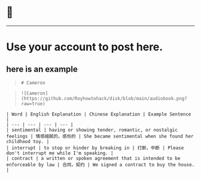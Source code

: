 # 🐲
---
# Use your account to post here. 
## here is an example
> ```# Cameron```

> ```![Cameron](https://github.com/Royhowtohack/disk/blob/main/audiobook.png?raw=true)```

> 
``` 
| Word | English Explanation | Chinese Explanation | Example Sentence |
| --- | --- | --- | --- |
| sentimental | having or showing tender, romantic, or nostalgic feelings | 情感细腻的，感伤的 | She became sentimental when she found her childhood toy. |
| interrupt | to stop or hinder by breaking in | 打断，中断 | Please don't interrupt me while I'm speaking. |
| contract | a written or spoken agreement that is intended to be enforceable by law | 合同，契约 | We signed a contract to buy the house. | 
```
